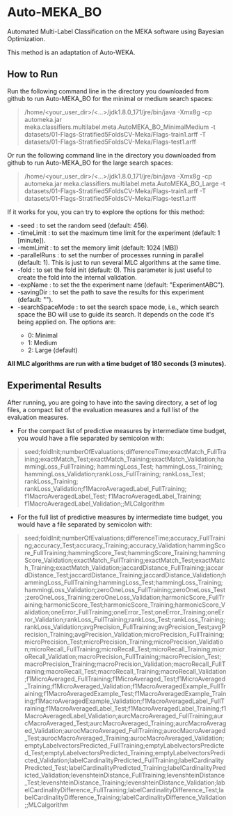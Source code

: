 # Auto-MEKA_BO
Automated Multi-Label Classification on the MEKA software using Bayesian Optimization.

This method is an adaptation of Auto-WEKA.

## **How to Run**

Run the following command line in the directory you downloaded from github to run Auto-MEKA_BO for the minimal or medium search spaces:

> /home/<your_user_dir>/<...>/jdk1.8.0_171/jre/bin/java -Xmx8g -cp automeka.jar meka.classifiers.multilabel.meta.AutoMEKA_BO_MinimalMedium -t datasets/01-Flags-Stratified5FoldsCV-Meka/Flags-train1.arff -T datasets/01-Flags-Stratified5FoldsCV-Meka/Flags-test1.arff

Or run the following command line in the directory you downloaded from github to run Auto-MEKA_BO for the large search spaces:

> /home/<your_user_dir>/<...>/jdk1.8.0_171/jre/bin/java -Xmx8g -cp automeka.jar meka.classifiers.multilabel.meta.AutoMEKA_BO_Large -t datasets/01-Flags-Stratified5FoldsCV-Meka/Flags-train1.arff -T datasets/01-Flags-Stratified5FoldsCV-Meka/Flags-test1.arff



If it works for you, you can try to explore the options for this method:
- -seed <value> : to set the random seed (default: 456).
- -timeLimit <value> : to set the maximum time limit for the experiment (default: 1 [minute]).
- -memLimit <value> : to set the memory limit (default: 1024 [MB])
- -parallelRuns <value> : to set the number of processes running in parallel (default: 1). This is just to run several MLC algorithms at the same time.
- -fold <value>: to set the fold init (default: 0). This parameter is just useful to create the fold into the internal validation.
- -expName <value> : to set the the experiment name (default: "ExperimentABC").
- -savingDir <path> : to set the path to save the results for this experiment (default: "").
- -searchSpaceMode <value> :  to set the search space mode, i.e., which search space the BO will use to guide its search. It depends on the code it's being applied on. The options are: 
  - 0: Minimal
  - 1: Medium
  - 2: Large (default)


**All MLC algorithms are run with a time budget of 180 seconds (3 minutes).**

## **Experimental Results**

After running, you are going to have into the saving directory, a set of log files, a compact list of the evaluation measures and a full list of the evaluation measures.


- For the compact list of predictive measures by intermediate time budget, you would have a file separated by semicolon with: 
> seed;foldInit;numberOfEvaluations;differenceTime;exactMatch_FullTraining;exactMatch_Test;exactMatch_Training;exactMatch_Validation;hammingLoss_FullTraining; hammingLoss_Test; hammingLoss_Training; hammingLoss_Validation;rankLoss_FullTraining; rankLoss_Test; rankLoss_Training; rankLoss_Validation;f1MacroAveragedLabel_FullTraining; f1MacroAveragedLabel_Test; f1MacroAveragedLabel_Training; f1MacroAveragedLabel_Validation;;MLCalgorithm

- For the full list of predictive measures by intermediate time budget, you would have a file separated by semicolon with: 
> seed;foldInit;numberOfEvaluations;differenceTime;accuracy_FullTraining;accuracy_Test;accuracy_Training;accuracy_Validation;hammingScore_FullTraining;hammingScore_Test;hammingScore_Training;hammingScore_Validation;exactMatch_FullTraining;exactMatch_Test;exactMatch_Training;exactMatch_Validation;jaccardDistance_FullTraining;jaccardDistance_Test;jaccardDistance_Training;jaccardDistance_Validation;hammingLoss_FullTraining;hammingLoss_Test;hammingLoss_Training;hammingLoss_Validation;zeroOneLoss_FullTraining;zeroOneLoss_Test;zeroOneLoss_Training;zeroOneLoss_Validation;harmonicScore_FullTraining;harmonicScore_Test;harmonicScore_Training;harmonicScore_Validation;oneError_FullTraining;oneError_Test;oneError_Training;oneError_Validation;rankLoss_FullTraining;rankLoss_Test;rankLoss_Training;rankLoss_Validation;avgPrecision_FullTraining;avgPrecision_Test;avgPrecision_Training;avgPrecision_Validation;microPrecision_FullTraining;microPrecision_Test;microPrecision_Training;microPrecision_Validation;microRecall_FullTraining;microRecall_Test;microRecall_Training;microRecall_Validation;macroPrecision_FullTraining;macroPrecision_Test;macroPrecision_Training;macroPrecision_Validation;macroRecall_FullTraining;macroRecall_Test;macroRecall_Training;macroRecall_Validation;f1MicroAveraged_FullTraining;f1MicroAveraged_Test;f1MicroAveraged_Training;f1MicroAveraged_Validation;f1MacroAveragedExample_FullTraining;f1MacroAveragedExample_Test;f1MacroAveragedExample_Training;f1MacroAveragedExample_Validation;f1MacroAveragedLabel_FullTraining;f1MacroAveragedLabel_Test;f1MacroAveragedLabel_Training;f1MacroAveragedLabel_Validation;aurcMacroAveraged_FullTraining;aurcMacroAveraged_Test;aurcMacroAveraged_Training;aurcMacroAveraged_Validation;aurocMacroAveraged_FullTraining;aurocMacroAveraged_Test;aurocMacroAveraged_Training;aurocMacroAveraged_Validation;emptyLabelvectorsPredicted_FullTraining;emptyLabelvectorsPredicted_Test;emptyLabelvectorsPredicted_Training;emptyLabelvectorsPredicted_Validation;labelCardinalityPredicted_FullTraining;labelCardinalityPredicted_Test;labelCardinalityPredicted_Training;labelCardinalityPredicted_Validation;levenshteinDistance_FullTraining;levenshteinDistance_Test;levenshteinDistance_Training;levenshteinDistance_Validation;labelCardinalityDifference_FullTraining;labelCardinalityDifference_Test;labelCardinalityDifference_Training;labelCardinalityDifference_Validation;;MLCalgorithm
